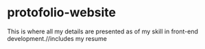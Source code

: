 # protofolio-website
This is where all my details are presented as of my skill in front-end development.//includes my resume
